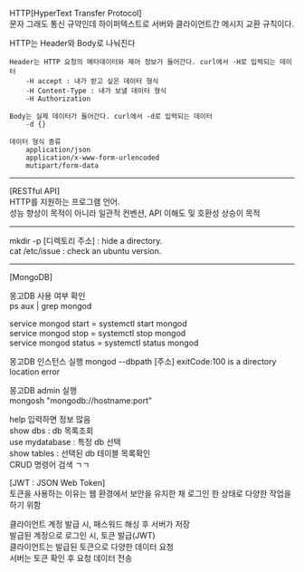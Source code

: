 HTTP[HyperText Transfer Protocol]  
문자 그래도 통신 규약인데 하이퍼텍스트로 서버와 클라이언트간 메시지 교환 규칙이다.  

HTTP는 Header와 Body로 나눠진다  

    Header는 HTTP 요청의 메타데이터와 제어 정보가 들어간다. curl에서 -H로 입력되는 데이터  
        -H accept : 내가 받고 싶은 데이터 형식  
        -H Content-Type : 내가 보낼 데이터 형식  
        -H Authorization  

    Body는 실제 데이터가 들어간다. curl에서 -d로 입력되는 데이터  
        -d {}

    데이터 형식 종류
        application/json  
        application/x-www-form-urlencoded  
        mutipart/form-data  

***

[RESTful API]  
HTTP를 지원하는 프로그램 언어.  
성능 향상이 목적이 아니라 일관적 컨벤션, API 이해도 및 호환성 상승이 목적  

***

mkdir -p [디렉토리 주소]  : hide a directory.  
cat /etc/issue : check an ubuntu version.  

***

[MongoDB]  

몽고DB 사용 여부 확인  
ps aux | grep mongod  

service mongod start   = systemctl start mongod  
service mongod stop    = systemctl stop mongod  
service mongod status  = systemctl status mongod  

몽고DB 인스턴스 실행
mongod --dbpath [주소]
exitCode:100 is a directory location error  

몽고DB admin 실행  
mongosh "mongodb://hostname:port"  

help 입력하면 정보 많음  
show dbs : db 목록조회  
use mydatabase : 특정 db 선택  
show tables : 선택된 db 테이블 목록확인  
CRUD 명령어 검색 ㄱㄱ  


[JWT : JSON Web Token]  
토큰을 사용하는 이유는 웹 환경에서 보안을 유지한 채 로그인 한 상태로 다양한 작업을 하기 위함  

클라이언트 계정 발급 시, 패스워드 해싱 후 서버가 저장  
발급된 계정으로 로그인 시, 토큰 발급(JWT)  
클라이언트는 발급된 토큰으로 다양한 데이터 요청  
서버는 토큰 확인 후 요청 데이터 전송  

